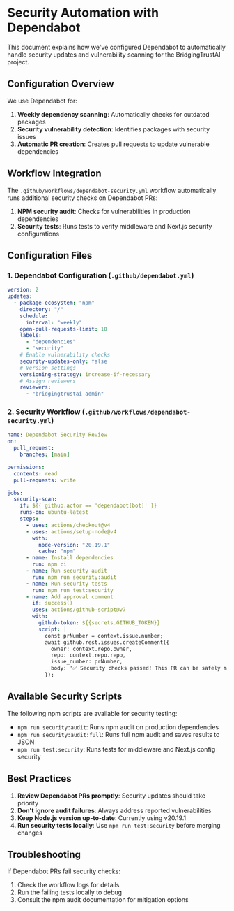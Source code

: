 # Security Automation with Dependabot

This document explains how we've configured Dependabot to automatically handle security updates and vulnerability scanning for the BridgingTrustAI project.

## Configuration Overview

We use Dependabot for:

1. **Weekly dependency scanning**: Automatically checks for outdated packages
2. **Security vulnerability detection**: Identifies packages with security issues
3. **Automatic PR creation**: Creates pull requests to update vulnerable dependencies

## Workflow Integration

The `.github/workflows/dependabot-security.yml` workflow automatically runs additional security checks on Dependabot PRs:

1. **NPM security audit**: Checks for vulnerabilities in production dependencies
2. **Security tests**: Runs tests to verify middleware and Next.js security configurations

## Configuration Files

### 1. Dependabot Configuration (`.github/dependabot.yml`)

```yaml
version: 2
updates:
  - package-ecosystem: "npm"
    directory: "/"
    schedule:
      interval: "weekly"
    open-pull-requests-limit: 10
    labels:
      - "dependencies"
      - "security"
    # Enable vulnerability checks
    security-updates-only: false
    # Version settings
    versioning-strategy: increase-if-necessary
    # Assign reviewers
    reviewers:
      - "bridgingtrustai-admin"
```

### 2. Security Workflow (`.github/workflows/dependabot-security.yml`)

```yaml
name: Dependabot Security Review
on:
  pull_request:
    branches: [main]

permissions:
  contents: read
  pull-requests: write

jobs:
  security-scan:
    if: ${{ github.actor == 'dependabot[bot]' }}
    runs-on: ubuntu-latest
    steps:
      - uses: actions/checkout@v4
      - uses: actions/setup-node@v4
        with:
          node-version: "20.19.1"
          cache: "npm"
      - name: Install dependencies
        run: npm ci
      - name: Run security audit
        run: npm run security:audit
      - name: Run security tests
        run: npm run test:security
      - name: Add approval comment
        if: success()
        uses: actions/github-script@v7
        with:
          github-token: ${{secrets.GITHUB_TOKEN}}
          script: |
            const prNumber = context.issue.number;
            await github.rest.issues.createComment({
              owner: context.repo.owner,
              repo: context.repo.repo,
              issue_number: prNumber,
              body: '✅ Security checks passed! This PR can be safely merged after code review.'
            });
```

## Available Security Scripts

The following npm scripts are available for security testing:

- `npm run security:audit`: Runs npm audit on production dependencies
- `npm run security:audit:full`: Runs full npm audit and saves results to JSON
- `npm run test:security`: Runs tests for middleware and Next.js config security

## Best Practices

1. **Review Dependabot PRs promptly**: Security updates should take priority
2. **Don't ignore audit failures**: Always address reported vulnerabilities
3. **Keep Node.js version up-to-date**: Currently using v20.19.1
4. **Run security tests locally**: Use `npm run test:security` before merging changes

## Troubleshooting

If Dependabot PRs fail security checks:

1. Check the workflow logs for details
2. Run the failing tests locally to debug
3. Consult the npm audit documentation for mitigation options
